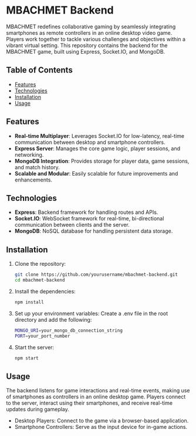 # MBACHMET Backend

MBACHMET redefines collaborative gaming by seamlessly integrating smartphones as remote controllers in an online desktop video game. Players work together to tackle various challenges and objectives within a vibrant virtual setting. This repository contains the backend for the MBACHMET game, built using Express, Socket.IO, and MongoDB.

## Table of Contents
- [Features](#features)
- [Technologies](#technologies)
- [Installation](#installation)
- [Usage](#usage)

## Features
- **Real-time Multiplayer**: Leverages Socket.IO for low-latency, real-time communication between desktop and smartphone controllers.
- **Express Server**: Manages the core game logic, player sessions, and networking.
- **MongoDB Integration**: Provides storage for player data, game sessions, and match history.
- **Scalable and Modular**: Easily scalable for future improvements and enhancements.

## Technologies
- **Express**: Backend framework for handling routes and APIs.
- **Socket.IO**: WebSocket framework for real-time, bi-directional communication between clients and the server.
- **MongoDB**: NoSQL database for handling persistent data storage.

## Installation

1. Clone the repository:
   ```bash
   git clone https://github.com/yourusername/mbachmet-backend.git
   cd mbachmet-backend
   ```
2. Install the dependencies:
    ```bash
    npm install
    ```
3. Set up your environment variables: Create a .env file in the root directory and add the following:
    ```bash
    MONGO_URI=your_mongo_db_connection_string
    PORT=your_port_number
    ```
4. Start the server:
    ```bash
    npm start
    ```

## Usage
The backend listens for game interactions and real-time events, making use of smartphones as controllers in an online desktop game. Players connect to the server, interact using their smartphones, and receive real-time updates during gameplay.

- Desktop Players: Connect to the game via a browser-based application.
- Smartphone Controllers: Serve as the input device for in-game actions.
